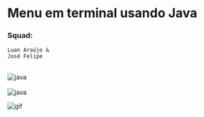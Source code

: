 # Menu em terminal usando Java

### Squad:
    Luan Araújo &
    José Felipe

<div style="display: inline-block"></br>
    <img align="center" alt="java" src="https://img.shields.io/badge/Java-ED8B00?style=for-the-badge&logo=java&logoColor=white"></br></br>
    <img align="center" alt="java" src="https://img.shields.io/badge/Visual_Studio-5C2D91?style=for-the-badge&logo=visual%20studio&logoColor=white">
</div></br>

![gif](https://media4.giphy.com/media/de5bARu0SsXiU/giphy.gif?cid=ecf05e47l0n2ux8g1a5qi85atceg8mya2f0eij7rz8w2mqap&rid=giphy.gif&ct=g)
